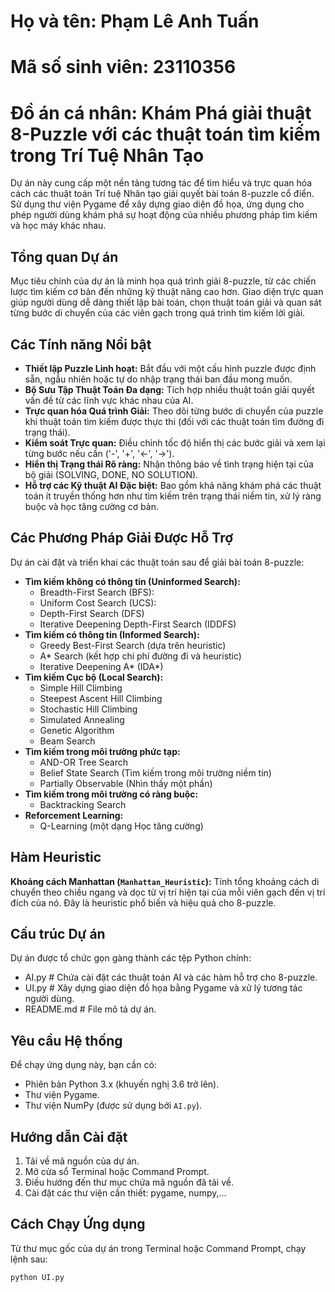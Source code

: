 # Họ và tên: Phạm Lê Anh Tuấn
# Mã số sinh viên: 23110356
# Đồ án cá nhân: Khám Phá giải thuật 8-Puzzle với các thuật toán tìm kiếm trong Trí Tuệ Nhân Tạo

Dự án này cung cấp một nền tảng tương tác để tìm hiểu và trực quan hóa cách các thuật toán Trí tuệ Nhân tạo giải quyết bài toán 8-puzzle cổ điển. Sử dụng thư viện Pygame để xây dựng giao diện đồ họa, ứng dụng cho phép người dùng khám phá sự hoạt động của nhiều phương pháp tìm kiếm và học máy khác nhau.

## Tổng quan Dự án

Mục tiêu chính của dự án là minh họa quá trình giải 8-puzzle, từ các chiến lược tìm kiếm cơ bản đến những kỹ thuật nâng cao hơn. Giao diện trực quan giúp người dùng dễ dàng thiết lập bài toán, chọn thuật toán giải và quan sát từng bước di chuyển của các viên gạch trong quá trình tìm kiếm lời giải.

## Các Tính năng Nổi bật

* **Thiết lập Puzzle Linh hoạt:** Bắt đầu với một cấu hình puzzle được định sẵn, ngẫu nhiên hoặc tự do nhập trạng thái ban đầu mong muốn.
* **Bộ Sưu Tập Thuật Toán Đa dạng:** Tích hợp nhiều thuật toán giải quyết vấn đề từ các lĩnh vực khác nhau của AI.
* **Trực quan hóa Quá trình Giải:** Theo dõi từng bước di chuyển của puzzle khi thuật toán tìm kiếm được thực thi (đối với các thuật toán tìm đường đi trạng thái).
* **Kiểm soát Trực quan:** Điều chỉnh tốc độ hiển thị các bước giải và xem lại từng bước nếu cần ('-', '+', '<-', '->').
* **Hiển thị Trạng thái Rõ ràng:** Nhận thông báo về tình trạng hiện tại của bộ giải (SOLVING, DONE, NO SOLUTION).
* **Hỗ trợ các Kỹ thuật AI Đặc biệt:** Bao gồm khả năng khám phá các thuật toán ít truyền thống hơn như tìm kiếm trên trạng thái niềm tin, xử lý ràng buộc và học tăng cường cơ bản.

## Các Phương Pháp Giải Được Hỗ Trợ

Dự án cài đặt và triển khai các thuật toán sau để giải bài toán 8-puzzle:

* **Tìm kiếm không có thông tin (Uninformed Search):**
    * Breadth-First Search (BFS):
    * Uniform Cost Search (UCS):
    * Depth-First Search (DFS)
    * Iterative Deepening Depth-First Search (IDDFS)
* **Tìm kiếm có thông tin (Informed Search):**
    * Greedy Best-First Search (dựa trên heuristic)
    * A\* Search (kết hợp chi phí đường đi và heuristic)
    * Iterative Deepening A\* (IDA\*)
* **Tìm kiếm Cục bộ (Local Search):**
    * Simple Hill Climbing
    * Steepest Ascent Hill Climbing
    * Stochastic Hill Climbing
    * Simulated Annealing
    * Genetic Algorithm
    * Beam Search
* **Tìm kiếm trong môi trường phức tạp:**
    * AND-OR Tree Search
    * Belief State Search (Tìm kiếm trong môi trường niềm tin)
    * Partially Observable (Nhìn thấy một phần)
* **Tìm kiếm trong môi trường có ràng buộc:**
    * Backtracking Search
* **Reforcement Learning:**
    * Q-Learning (một dạng Học tăng cường)

## Hàm Heuristic

**Khoảng cách Manhattan (`Manhattan_Heuristic`):** Tính tổng khoảng cách di chuyển theo chiều ngang và dọc từ vị trí hiện tại của mỗi viên gạch đến vị trí đích của nó. Đây là heuristic phổ biến và hiệu quả cho 8-puzzle.

## Cấu trúc Dự án

Dự án được tổ chức gọn gàng thành các tệp Python chính:
* AI.py       # Chứa cài đặt các thuật toán AI và các hàm hỗ trợ cho 8-puzzle.
* UI.py       # Xây dựng giao diện đồ họa bằng Pygame và xử lý tương tác người dùng.
* README.md   # File mô tả dự án.
## Yêu cầu Hệ thống

Để chạy ứng dụng này, bạn cần có:

* Phiên bản Python 3.x (khuyến nghị 3.6 trở lên).
* Thư viện Pygame.
* Thư viện NumPy (được sử dụng bởi `AI.py`).

## Hướng dẫn Cài đặt

1.  Tải về mã nguồn của dự án.
2.  Mở cửa sổ Terminal hoặc Command Prompt.
3.  Điều hướng đến thư mục chứa mã nguồn đã tải về.
4.  Cài đặt các thư viện cần thiết: pygame, numpy,...

## Cách Chạy Ứng dụng

Từ thư mục gốc của dự án trong Terminal hoặc Command Prompt, chạy lệnh sau:

```bash
python UI.py
